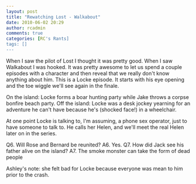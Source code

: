 ```yaml
---
layout: post
title: "Rewatching Lost - Walkabout"
date: 2010-06-02 20:29
author: rcadmin
comments: true
categories: [RC's Rants]
tags: []
---
```

When I saw the pilot of Lost I thought it was pretty good. When I saw Walkabout I was hooked. It was pretty awesome to let us spend a couple episodes with a character and then reveal that we really don't know anything about him. This is a Locke episode. It starts with his eye opening and the toe wiggle we'll see again in the finale. 

On the island: Locke forms a boar hunting party while Jake throws a corpse bonfire beach party.
Off the island: Locke was a desk jockey yearning for an adventure he can't have because he's (shocked face!) in a wheelchair.

At one point Locke is talking to, I'm assuming, a phone sex operator, just to have someone to talk to. He calls her Helen, and we'll meet the real Helen later on in the series. 

Q6. Will Rose and Bernard be reunited?
A6. Yes.
Q7. How did Jack see his father alive on the island?
A7. The smoke monster can take the form of dead people

Ashley's note: she felt bad for Locke because everyone was mean to him prior to the crash. 
